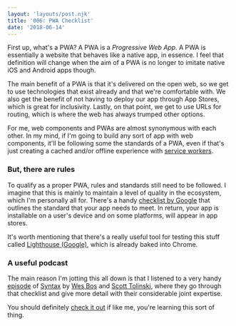 ```yaml
---
layout: 'layouts/post.njk'
title: '006: PWA Checklist'
date: '2018-06-14'
---
```

First up, what's a PWA? A PWA is a _Progressive Web App_. A PWA is essentially a website that behaves like a native app, in essence. I feel that definition will change when the aim of a PWA is no longer to imitate native iOS and Android apps though.

The main benefit of a PWA is that it's delivered on the open web, so we get to use technologies that exist already and that we're comfortable with. We also get the benefit of not having to deploy our app through App Stores, which is great for inclusivity. Lastly, on that point, we get to use URLs for routing, which is where the web has always trumped other options.

For me, web components and PWAs are almost synonymous with each other. In my mind, if I'm going to build any sort of app with web components, it'll be following some the standards of a PWA, even if that's just creating a cached and/or offline experience with [service workers](http://servi).

### But, there are rules

To qualify as a proper PWA, rules and standards still need to be followed. I imagine that this is mainly to maintain a level of quality in the ecosystem, which I'm personally all for. There's a handy [checklist by Google](https://developers.google.com/web/progressive-web-apps/checklist) that outlines the standard that your app needs to meet. In return, your app is installable on a user's device and on some platforms, will appear in app stores.

It's worth mentioning that there's a really useful tool for testing this stuff called [Lighthouse (Google)](https://developers.google.com/web/tools/lighthouse/), which is already baked into Chrome.

### A useful podcast

The main reason I'm jotting this all down is that I listened to a very handy [episode](https://syntax.fm/show/050/progressive-web-apps) of [Syntax](https://syntax.fm) by [Wes Bos](https://twitter.com/wesbos) and [Scott Tolinski](https://twitter.com/stolinski), where they go through that checklist and give more detail with their considerable joint expertise.

You should definitely [check it out](https://syntax.fm/show/050/progressive-web-apps) if like me, you're learning this sort of thing.
